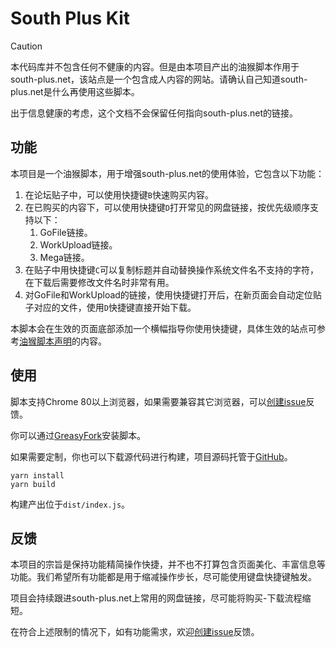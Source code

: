# South Plus Kit

> [!CAUTION]
> 本代码库并不包含任何不健康的内容。但是由本项目产出的油猴脚本作用于south-plus.net，该站点是一个包含成人内容的网站。请确认自己知道south-plus.net是什么再使用这些脚本。

出于信息健康的考虑，这个文档不会保留任何指向south-plus.net的链接。

## 功能

本项目是一个油猴脚本，用于增强south-plus.net的使用体验，它包含以下功能：

1. 在论坛贴子中，可以使用快捷键`B`快速购买内容。
2. 在已购买的内容下，可以使用快捷键`D`打开常见的网盘链接，按优先级顺序支持以下：
   1. GoFile链接。
   2. WorkUpload链接。
   3. Mega链接。
3. 在贴子中用快捷键`C`可以复制标题并自动替换操作系统文件名不支持的字符，在下载后需要修改文件名时非常有用。
4. 对GoFile和WorkUpload的链接，使用快捷键打开后，在新页面会自动定位贴子对应的文件，使用`D`快捷键直接开始下载。

本脚本会在生效的页面底部添加一个横幅指导你使用快捷键，具体生效的站点可参考[油猴脚本声明](build/header.txt)的内容。

## 使用

脚本支持Chrome 80以上浏览器，如果需要兼容其它浏览器，可以[创建issue](https://github.com/otakustay/south-plus-kit/issues/new)反馈。

你可以通过[GreasyFork](https://greasyfork.org/zh-CN/scripts/484304-soul-plus%E5%A2%9E%E5%BC%BA%E5%A5%97%E4%BB%B6)安装脚本。

如果需要定制，你也可以下载源代码进行构建，项目源码托管于[GitHub](https://github.com/otakustay/south-plus-kit)。

```shell
yarn install
yarn build
```

构建产出位于`dist/index.js`。

## 反馈

本项目的宗旨是保持功能精简操作快捷，并不也不打算包含页面美化、丰富信息等功能。我们希望所有功能都是用于缩减操作步长，尽可能使用键盘快捷键触发。

项目会持续跟进south-plus.net上常用的网盘链接，尽可能将购买-下载流程缩短。

在符合上述限制的情况下，如有功能需求，欢迎[创建issue](https://github.com/otakustay/south-plus-kit/issues/new)反馈。
